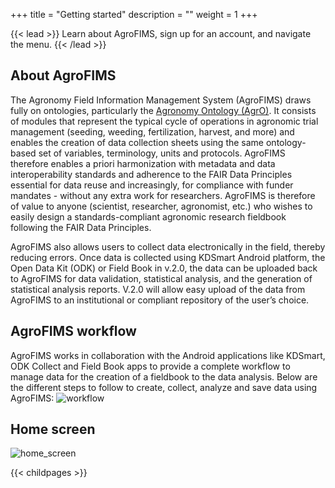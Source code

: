 +++
title = "Getting started"
description = ""
weight = 1
+++

{{< lead >}}
Learn about AgroFIMS, sign up for an account, and navigate the menu. 
{{< /lead >}}
## About AgroFIMS
The Agronomy Field Information Management System (AgroFIMS) draws fully on ontologies, particularly the <a href="https://bigdata.cgiar.org/resources/agronomy-ontology/" target="_blank">Agronomy Ontology (AgrO)</a>. It consists of modules that represent the typical cycle of operations in agronomic trial management (seeding, weeding, fertilization, harvest, and more) and enables the creation of data collection sheets using the same ontology-based set of variables, terminology, units and protocols. AgroFIMS therefore enables a priori harmonization with metadata and data interoperability standards and adherence to the FAIR Data Principles essential for data reuse and increasingly, for compliance with funder mandates - without any extra work for researchers. AgroFIMS is therefore of value to anyone (scientist, researcher, agronomist, etc.) who wishes to easily design a standards-compliant agronomic research fieldbook following the FAIR Data Principles. 

AgroFIMS also allows users to collect data electronically in the field, thereby reducing errors. Once data is collected using KDSmart Android platform, the Open Data Kit (ODK) or Field Book in v.2.0, the data can be uploaded back to AgroFIMS for data validation, statistical analysis, and the generation of statistical analysis reports. V.2.0 will allow easy upload of the data from AgroFIMS to an institutional or compliant repository of the user’s choice.

## AgroFIMS workflow
AgroFIMS works in collaboration with the Android applications like KDSmart, ODK Collect and Field Book apps to provide a complete workflow to manage data for the creation of a fieldbook to the data analysis. Below are the different steps to follow to create, collect, analyze and save data using AgroFIMS:
![workflow](https://agrofims.github.io/helpdocs/images/workflow.png)

## Home screen
 ![home_screen](https://agrofims.github.io/helpdocs/images/homescreen.png)

{{< childpages >}}